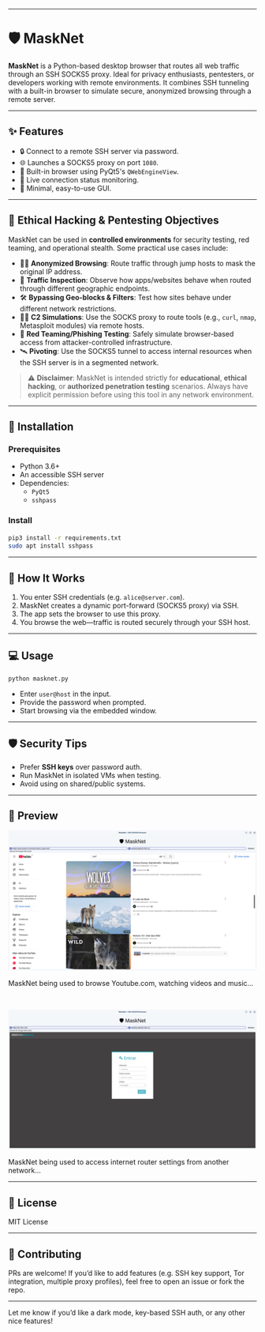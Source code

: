 
---

# 🛡️ MaskNet

**MaskNet** is a Python-based desktop browser that routes all web traffic through an SSH SOCKS5 proxy. Ideal for privacy enthusiasts, pentesters, or developers working with remote environments. It combines SSH tunneling with a built-in browser to simulate secure, anonymized browsing through a remote server.

---

## ✨ Features

- 🔒 Connect to a remote SSH server via password.
- 🌐 Launches a SOCKS5 proxy on port `1080`.
- 🧭 Built-in browser using PyQt5's `QWebEngineView`.
- 🔄 Live connection status monitoring.
- 📎 Minimal, easy-to-use GUI.

---

## 🎯 Ethical Hacking & Pentesting Objectives

MaskNet can be used in **controlled environments** for security testing, red teaming, and operational stealth. Some practical use cases include:

- 🕵️‍♂️ **Anonymized Browsing**: Route traffic through jump hosts to mask the original IP address.
- 🧪 **Traffic Inspection**: Observe how apps/websites behave when routed through different geographic endpoints.
- 🛠️ **Bypassing Geo-blocks & Filters**: Test how sites behave under different network restrictions.
- 🧑‍💻 **C2 Simulations**: Use the SOCKS proxy to route tools (e.g., `curl`, `nmap`, Metasploit modules) via remote hosts.
- 🔐 **Red Teaming/Phishing Testing**: Safely simulate browser-based access from attacker-controlled infrastructure.
- 🛰️ **Pivoting**: Use the SOCKS5 tunnel to access internal resources when the SSH server is in a segmented network.

> ⚠️ **Disclaimer**: MaskNet is intended strictly for **educational**, **ethical hacking**, or **authorized penetration testing** scenarios. Always have explicit permission before using this tool in any network environment.

---

## 🚀 Installation

### Prerequisites

- Python 3.6+
- An accessible SSH server
- Dependencies:
  - `PyQt5`
  - `sshpass`

### Install

```bash
pip3 install -r requirements.txt
sudo apt install sshpass
```

---

## 🧠 How It Works

1. You enter SSH credentials (e.g. `alice@server.com`).
2. MaskNet creates a dynamic port-forward (SOCKS5 proxy) via SSH.
3. The app sets the browser to use this proxy.
4. You browse the web—traffic is routed securely through your SSH host.

---

## 💻 Usage

```bash
python masknet.py
```

- Enter `user@host` in the input.
- Provide the password when prompted.
- Start browsing via the embedded window.

---

## 🛡️ Security Tips

- Prefer **SSH keys** over password auth.
- Run MaskNet in isolated VMs when testing.
- Avoid using on shared/public systems.

---

## 📸 Preview


![Screenshoot of MaskNet in Youtube.com](./screenshots/youtube.png)

MaskNet being used to browse Youtube.com, watching videos and music...

<br>

![Screenshoot of MaskNet in Router Configs](./screenshots/router.png)

MaskNet being used to access internet router settings from another network...

---

## 📜 License

MIT License

---

## 🤝 Contributing

PRs are welcome! If you’d like to add features (e.g. SSH key support, Tor integration, multiple proxy profiles), feel free to open an issue or fork the repo.

---

Let me know if you’d like a dark mode, key-based SSH auth, or any other nice features!